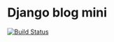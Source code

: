 # Django blog mini 

[![Build Status](https://travis-ci.org/Ramanathan03/django-blog.svg?branch=master)](https://travis-ci.org/Ramanathan03/django-blog)